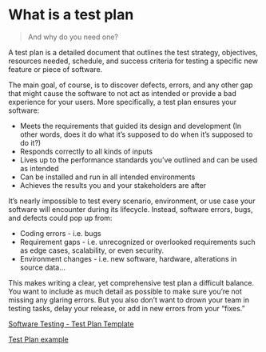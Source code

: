 # What is a test plan
> And why do you need one?

A test plan is a detailed document that outlines the test strategy, objectives, resources needed, schedule, and success criteria for testing a specific new feature or piece of software.

The main goal, of course, is to discover defects, errors, and any other gap that might cause the software to not act as intended or provide a bad experience for your users. More specifically, a test plan ensures your software:

- Meets the requirements that guided its design and development (In other words, does it do what it’s supposed to do when it’s supposed to do it?)
- Responds correctly to all kinds of inputs
- Lives up to the performance standards you’ve outlined and can be used as intended
- Can be installed and run in all intended environments
- Achieves the results you and your stakeholders are after

It’s nearly impossible to test every scenario, environment, or use case your software will encounter during its lifecycle. Instead, software errors, bugs, and defects could pop up from:

- Coding errors - i.e. bugs
- Requirement gaps - i.e. unrecognized or overlooked requirements such as edge cases, scalability, or even security.
- Environment changes - i.e. new software, hardware, alterations in source data…

This makes writing a clear, yet comprehensive test plan a difficult balance. You want to include as much detail as possible to make sure you’re not missing any glaring errors. But you also don’t want to drown your team in testing tasks, delay your release, or add in new errors from your “fixes.”

[Software Testing - Test Plan Template](https://www.geeksforgeeks.org/software-testing-test-plan-template/)

[Test Plan example](https://strongqa.com/uploads/document/doc/61/test-plan-template-05.pdf)

